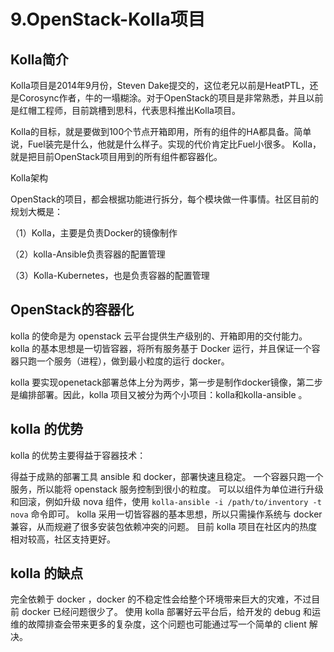 # 9.OpenStack-Kolla项目


## Kolla简介
Kolla项目是2014年9月份，Steven Dake提交的，这位老兄以前是HeatPTL，还是Corosync作者，牛的一塌糊涂。对于OpenStack的项目是非常熟悉，并且以前是红帽工程师，目前跳槽到思科，代表思科推出Kolla项目。

Kolla的目标，就是要做到100个节点开箱即用，所有的组件的HA都具备。简单说，Fuel装完是什么，他就是什么样子。实现的代价肯定比Fuel小很多。
Kolla，就是把目前OpenStack项目用到的所有组件都容器化。

Kolla架构

OpenStack的项目，都会根据功能进行拆分，每个模块做一件事情。社区目前的规划大概是：

（1）Kolla，主要是负责Docker的镜像制作


（2）kolla-Ansible负责容器的配置管理


（3）Kolla-Kubernetes，也是负责容器的配置管理


## OpenStack的容器化

kolla 的使命是为 openstack 云平台提供生产级别的、开箱即用的交付能力。kolla 的基本思想是一切皆容器，将所有服务基于 Docker 运行，并且保证一个容器只跑一个服务（进程），做到最小粒度的运行 docker。

kolla 要实现openetack部署总体上分为两步，第一步是制作docker镜像，第二步是编排部署。因此，kolla 项目又被分为两个小项目：kolla和kolla-ansible 。



## kolla 的优势

kolla 的优势主要得益于容器技术：

得益于成熟的部署工具 ansible 和 docker，部署快速且稳定。
一个容器只跑一个服务，所以能将 openstack 服务控制到很小的粒度。
可以以组件为单位进行升级和回滚，例如升级 nova 组件，使用 `kolla-ansible -i /path/to/inventory -t nova` 命令即可。
kolla 采用一切皆容器的基本思想，所以只需操作系统与 docker 兼容，从而规避了很多安装包依赖冲突的问题。
目前 kolla 项目在社区内的热度相对较高，社区支持更好。




## kolla 的缺点


完全依赖于 docker ，docker 的不稳定性会给整个环境带来巨大的灾难，不过目前 docker 已经问题很少了。
使用 kolla 部署好云平台后，给开发的 debug 和运维的故障排查会带来更多的复杂度，这个问题也可能通过写一个简单的 client 解决。
